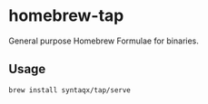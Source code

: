 # homebrew-tap

General purpose Homebrew Formulae for binaries.

## Usage

```
brew install syntaqx/tap/serve
```
